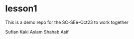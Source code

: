 # lesson1
This is a demo repo for the SC-SEe-Oct23 to work together



Sufian Kaki Aslam
Shahab Asif
